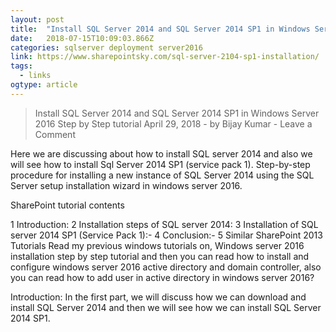 ```yaml
---
layout: post 
title:  "Install SQL Server 2014 and SQL Server 2014 SP1 in Windows Server 2016 Step by Step tutorial - SharePointSky | SharePoint Office 365 &amp; Azure Tutorials" 
date:   2018-07-15T10:09:03.866Z 
categories: sqlserver deployment server2016
link: https://www.sharepointsky.com/sql-server-2104-sp1-installation/ 
tags:
  - links
ogtype: article 
---
```


> Install SQL Server 2014 and SQL Server 2014 SP1 in Windows Server 2016 Step by Step tutorial
April 29, 2018 - by Bijay Kumar - Leave a Comment
 
Here we are discussing about how to install SQL server 2014 and also we will see how to install Sql Server 2014 SP1 (service pack 1). Step-by-step procedure for installing a new instance of SQL Server 2014 using the SQL Server setup installation wizard in windows server 2016.

SharePoint tutorial contents

1 Introduction:
2 Installation steps of SQL server 2014:
3 Installation of SQL server 2014 SP1 (Service Pack 1):-
4 Conclusion:-
5 Similar SharePoint 2013 Tutorials
Read my previous windows tutorials on, Windows server 2016 installation step by step tutorial and then you can read how to install and configure windows server 2016 active directory and domain controller, also you can read how to add user in active directory in windows server 2016?

Introduction:
In the first part, we will discuss how we can download and install SQL Server 2014 and then we will see how we can install SQL Server 2014 SP1.


